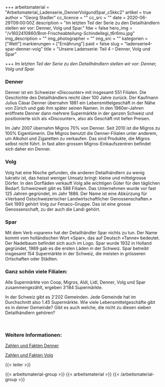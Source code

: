 +++
arbeitsmaterial = "Arbeitsmaterial_Ladenserie_DennerVolgundSpar_c5kkc2"
artikel = true
author = "Georg Stadler"
cc_licence = ""
cc_src = ""
date = 2020-06-29T09:00:00Z
description = "Im letzten Teil der Serie zu den Detailhändlern stellen wir vor: Denner, Volg und Spar."
fdw = false
hero_img = "/v1602410860/Brot-Frischeabteilung-Schindellegi_t6r6mu.jpg"
img_description = ""
img_photographer = ""
img_src = ""
kategorien = ["Welt"]
markierungen = ["Ernährung"]
paid = false
slug = "ladenserie4-spar-denner-volg"
title = "Unsere Ladenserie: Teil 4 – Denner, Volg und Spar"

+++
_Im letzten Teil der Serie zu den Detailhändlern stellen wir vor: Denner, Volg und Spar._

### ​Denner

Denner ist ein Schweizer «Discounter» mit insgesamt 551 Filialen. Die Geschichte des Detailhändlers reicht über 100 Jahre zurück. Der Kaufmann Julius Cäsar Denner übernahm 1881 ein Lebensmittelgeschäft in der Nähe von Zürich und gab ihm später seinen Namen. In den 1960er-Jahren eröffnete Denner dann mehrere Supermärkte in der ganzen Schweiz und positionierte sich als «Discounter», also als Geschäft mit tiefen Preisen.

Im Jahr 2007 übernahm Migros 70% von Denner. Seit 2010 ist die Migros zu 100% Eigentümerin. Die Migros benutzt die Denner-Filialen unter anderem, um Alkohol und Zigaretten zu verkaufen. Das sind Produkte, die Migros selbst nicht führt. In fast allen grossen Migros-Einkaufszentren befindet sich daher ein Denner.

### Volg

Volg hat eine Nische gefunden, die anderen Detailhändlern zu wenig lukrativ ist, das heisst weniger Umsatz bringt: kleine und mittelgrosse Dörfer. In den Dorfläden verkauft Volg alle wichtigen Güter für den täglichen Bedarf. Schweizweit gibt es 588 Filialen. Das Unternehmen wurde vor fast 125 Jahren gegründet, im Jahr 1886. Der Name ist eine Abkürzung für «Verband Ostschweizerischer Landwirtschaftlicher Genossenschaften.» Seit 1993 gehört Volg zur Fenaco-Gruppe. Das ist eine grosse Genossenschaft, zu der auch die Landi gehört.

### **Spar**

Mit dem Verb «sparen» hat der Detailhändler Spar nichts zu tun. Der Name kommt vom holländischen Wort «Spar», das auf Deutsch «Tanne» bedeutet. Der Nadelbaum befindet sich auch im Logo. Spar wurde 1932 in Holland gegründet, 1989 gab es die ersten Läden in der Schweiz. Spar betreibt insgesamt 154 Supermärkte in der Schweiz, die meisten in grösseren Ortschaften oder Städten.

### Ganz schön viele Filialen:

Alle Supermärkte von Coop, Migros, Aldi, Lidl, Denner, Volg und Spar zusammengezählt, ergeben 3‘184 Supermärkte.

In der Schweiz gibt es 2‘202 Gemeinden. Jede Gemeinde hat im Durchschnitt also 1.45 Supermärkte. Wie viele Lebensmittelgeschäfte gibt es in deiner Gemeinde? Gibt es auch welche, die nicht zu diesen sieben Detailhändlern gehören?

​

### Weitere Informationen:

[Zahlen und Fakten Denner](https://www.denner.ch/de/ueber-uns/unternehmen/uebersicht/)

[Zahlen und Fakten Volg](https://www.volg.ch/ueber-volg/wer-wir-sind/)

{{< teiler >}}

{{< arbeitsmaterial-group >}}
{{< arbeitsmaterial >}}
{{< /arbeitsmaterial-group >}}